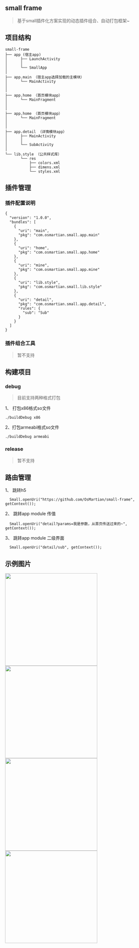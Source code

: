 ## small frame

> 基于small插件化方案实现的动态插件组合、自动打包框架~ 

## 项目结构

```
small-frame
├── app (宿主app)
│      ├── LaunchActivity  
│      │  
│      └── SmallApp
│
├── app.main （宿主app选择加载的主模块）
│      └── MainActivity
│
│
├── app.home （首页模块app）
│      └── MainFragment
│
│
├── app.home （首页模块app）
│      └── MainFragment
│      
│          
├── app.detail （详情模块app）
│      ├── MainActivity
│      │   
│      └── SubActivity
│           
└── lib.style （公共样式库）
       └── res
           ├── colors.xml
           ├── dimens.xml
           └── styles.xml
```

## 插件管理

### 插件配置说明

```
{
  "version": "1.0.0",
  "bundles": [
    {
      "uri": "main",
      "pkg": "com.osmartian.small.app.main"
    },
    {
      "uri": "home",
      "pkg": "com.osmartian.small.app.home"
    },
    {
      "uri": "mine",
      "pkg": "com.osmartian.small.app.mine"
    },
    {
      "uri": "lib.style",
      "pkg": "com.osmartian.small.lib.style"
    },
    {
      "uri": "detail",
      "pkg": "com.osmartian.small.app.detail",
      "rules": {
        "sub": "Sub"
      }
    }
  ]
}
```

### 插件组合工具

> 暂不支持

## 构建项目

### debug

> 目前支持两种格式打包

1、 打包x86格式so文件

```
./buildDebug x86 
```

2、打包armeabi格式so文件

```
./buildDebug armeabi
```

### release

> 暂不支持

## 路由管理

1、 跳转h5

```
  Small.openUri("https://github.com/OsMartian/small-frame", getContext());
```

2、 跳转app module 传值

```
  Small.openUri("detail?params=我是参数，从首页传送过来的~", getContext());
```

3、 跳转app module 二级界面

```
  Small.openUri("detail/sub", getContext());
```

## 示例图片

<img src="/screenshot/Screenshot_20170310-023438.jpg" width = "300" align=center />
<img src="/screenshot/Screenshot_20170310-023440.jpg" width = "300" align=center />
<img src="/screenshot/Screenshot_20170310-023445.jpg" width = "300" align=center />
<img src="/screenshot/Screenshot_20170310-023450.jpg" width = "300" align=center />

